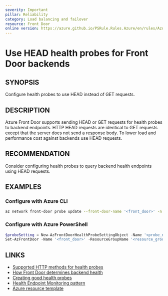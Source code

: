```yaml
---
severity: Important
pillar: Reliability
category: Load balancing and failover
resource: Front Door
online version: https://azure.github.io/PSRule.Rules.Azure/en/rules/Azure.FrontDoor.ProbeMethod/
---
```


# Use HEAD health probes for Front Door backends

## SYNOPSIS

Configure health probes to use HEAD instead of GET requests.

## DESCRIPTION

Azure Front Door supports sending HEAD or GET requests for health probes to backend endpoints.
HTTP HEAD requests are identical to GET requests except that the server does not send a response body.
To lower load and performance cost against backends use HEAD requests.

## RECOMMENDATION

Consider configuring health probes to query backend health endpoints using HEAD requests.

## EXAMPLES

### Configure with Azure CLI

```bash
az network front-door probe update --front-door-name '<front_door>' -n '<probe_name>' -g '<resource_group>' --probeMethod  'HEAD'
```

### Configure with Azure PowerShell

```powershell
$probeSetting = New-AzFrontDoorHealthProbeSettingObject -Name '<probe_name>' -HealthProbeMethod 'HEAD'
Set-AzFrontDoor -Name '<front_door>' -ResourceGroupName '<resource_group>' -HealthProbeSetting $probeSetting
```

## LINKS

- [Supported HTTP methods for health probes](https://docs.microsoft.com/azure/frontdoor/front-door-health-probes#supported-http-methods-for-health-probes)
- [How Front Door determines backend health](https://docs.microsoft.com/azure/frontdoor/front-door-health-probes#how-front-door-determines-backend-health)
- [Creating good health probes](https://docs.microsoft.com/azure/architecture/framework/resiliency/monitoring#creating-good-health-probes)
- [Health Endpoint Monitoring pattern](https://docs.microsoft.com/azure/architecture/patterns/health-endpoint-monitoring)
- [Azure resource template](https://docs.microsoft.com/azure/templates/microsoft.network/frontdoors#HealthProbeSettingsProperties)
